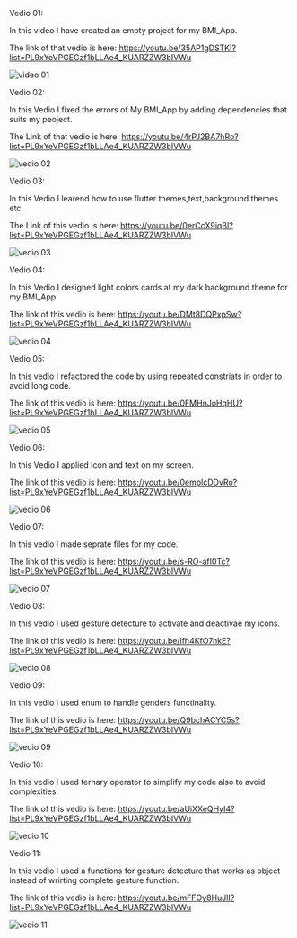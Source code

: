 Vedio 01:

In this video I have created an empty project for my BMI_App.

The link of that vedio is here:
https://youtu.be/35AP1gDSTKI?list=PL9xYeVPGEGzf1bLLAe4_KUARZZW3bIVWu

![video 01](https://github.com/user-attachments/assets/eaba45ea-700f-4ee5-a473-96b7bb421c28)

Vedio 02:

In this Vedio I fixed the errors of My BMI_App by adding dependencies that suits my peoject.

The Link of that vedio is here:
https://youtu.be/4rPJ2BA7hRo?list=PL9xYeVPGEGzf1bLLAe4_KUARZZW3bIVWu

![vedio 02](https://github.com/user-attachments/assets/461f3184-13a3-48a2-9a95-d581c34f0191)

Vedio 03:

In this Vedio I learend how to use flutter themes,text,background themes etc.

The Link of this vedio is here:
https://youtu.be/0erCcX9iqBI?list=PL9xYeVPGEGzf1bLLAe4_KUARZZW3bIVWu

![vedio 03](https://github.com/user-attachments/assets/ef2d71aa-1709-42ed-b39e-208f383b7bf5)

Vedio 04:

In this Vedio I designed light colors cards at my dark background theme for my BMI_App.

The link of this vedio is here:
https://youtu.be/DMt8DQPxpSw?list=PL9xYeVPGEGzf1bLLAe4_KUARZZW3bIVWu

![vedio 04](https://github.com/user-attachments/assets/731ccb33-b1b2-4609-bbd0-74ccfd440344)

Vedio 05:

In this vedio I refactored the code by using repeated constriats in order to avoid long code.

The link of this vedio is here:
https://youtu.be/0FMHnJoHqHU?list=PL9xYeVPGEGzf1bLLAe4_KUARZZW3bIVWu

![vedio 05](https://github.com/user-attachments/assets/2a40d49e-eabf-4d42-9424-03c10fbb44f6)

Vedio 06:

In this Vedio I applied Icon and text on my screen.

The link of this vedio is here:
https://youtu.be/0emplcDDvRo?list=PL9xYeVPGEGzf1bLLAe4_KUARZZW3bIVWu

![vedio 06](https://github.com/user-attachments/assets/af5f4cd6-c4a8-46d6-91c3-fbb6e01c898b)

Vedio 07:

In this vedio I made seprate files for my code.

The link of this vedio is here:
https://youtu.be/s-RO-afI0Tc?list=PL9xYeVPGEGzf1bLLAe4_KUARZZW3bIVWu

![vedio 07](https://github.com/user-attachments/assets/b86c3c59-d7f3-40c1-a69d-6630c9489d77)

Vedio 08:

In this vedio I used gesture detecture to activate and deactivae my icons.

The link of this vedio is here:
https://youtu.be/lfh4KfO7nkE?list=PL9xYeVPGEGzf1bLLAe4_KUARZZW3bIVWu

![vedio 08](https://github.com/user-attachments/assets/e8956c46-30a6-4c23-8210-a651f6ae0db0)

Vedio 09:

In this vedio I used enum to handle genders functinality.

The link of this vedio is here:
https://youtu.be/Q9bchACYC5s?list=PL9xYeVPGEGzf1bLLAe4_KUARZZW3bIVWu

![vedio 09](https://github.com/user-attachments/assets/b2f9f5df-4862-4da1-ba85-3cee04192999)

Vedio 10:

In this vedio I used ternary operator to simplify my code also to avoid complexities.

The link of this vedio is here:
https://youtu.be/aUiXXeQHyI4?list=PL9xYeVPGEGzf1bLLAe4_KUARZZW3bIVWu

![vedio 10](https://github.com/user-attachments/assets/faadf8b1-2e3f-42be-86aa-79ec9e0967d5)

Vedio 11:

In this vedio I used a functions for gesture detecture that works as object instead of wrirting complete gesture function.

The link of this vedio is here:
https://youtu.be/mFFOy8HuJlI?list=PL9xYeVPGEGzf1bLLAe4_KUARZZW3bIVWu

![vedio 11](https://github.com/user-attachments/assets/72237d54-1ac4-403e-8b38-d93252aedd93)





